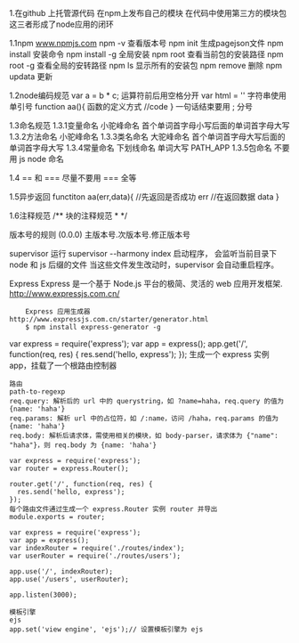 
1.在github 上托管源代码
  在npm上发布自己的模块
  在代码中使用第三方的模块包
  这三者形成了node应用的闭环

  1.1npm www.npmjs.com
        npm -v 查看版本号
        npm init 生成pagejson文件
        npm install <name> 安装命令
        npm install <name> -g 全局安装
        npm root 查看当前包的安装路径
        npm root -g 查看全局的安转路径
        npm ls 显示所有的安装包
        npm remove 删除
        npm updata 更新

  1.2node编码规范
        var a = b * c; 运算符前后用空格分开
        var html = '<a href="www.baidu.com"></a>' 字符串使用单引号
        function aa(){ 函数的定义方式
            //code
        }
        一句话结束要用 ; 分号

  1.3命名规范
        1.3.1变量命名  小驼峰命名  首个单词首字母小写后面的单词首字母大写
        1.3.2方法命名  小驼峰命名
        1.3.3类名命名  大驼峰命名  首个单词首字母大写后面的单词首字母大写
        1.3.4常量命名  下划线命名  单词大写   PATH_APP
        1.3.5包命名    不要用 js node 命名

  1.4 == 和 ===
        尽量不要用 === 全等

  1.5异步返回
        functiton aa(err,data){
            //先返回是否成功 err
            //在返回数据 data
        }

  1.6注释规范
        /** 块的注释规范
        *
        */


  版本号的规则
  <version> (0.0.0) 主版本号.次版本号.修正版本号

   supervisor   运行 supervisor --harmony index 启动程序，
   会监听当前目录下 node 和 js 后缀的文件 当这些文件发生改动时，supervisor 会自动重启程序。

  Express
        Express 是一个基于 Node.js 平台的极简、灵活的 web 应用开发框架.
        http://www.expressjs.com.cn/

        Express 应用生成器 http://www.expressjs.com.cn/starter/generator.html
        $ npm install express-generator -g
   var express = require('express');
     var app = express();
     app.get('/', function(req, res) {
       res.send('hello, express');
     });
     生成一个 express 实例 app，挂载了一个根路由控制器

    路由
    path-to-regexp
    req.query: 解析后的 url 中的 querystring，如 ?name=haha，req.query 的值为 {name: 'haha'}
    req.params: 解析 url 中的占位符，如 /:name，访问 /haha，req.params 的值为 {name: 'haha'}
    req.body: 解析后请求体，需使用相关的模块，如 body-parser，请求体为 {"name": "haha"}，则 req.body 为 {name: 'haha'}

    var express = require('express');
    var router = express.Router();

    router.get('/', function(req, res) {
      res.send('hello, express');
    });
    每个路由文件通过生成一个 express.Router 实例 router 并导出
    module.exports = router;

    var express = require('express');
    var app = express();
    var indexRouter = require('./routes/index');
    var userRouter = require('./routes/users');

    app.use('/', indexRouter);
    app.use('/users', userRouter);

    app.listen(3000);

    模板引擎
    ejs
    app.set('view engine', 'ejs');// 设置模板引擎为 ejs













